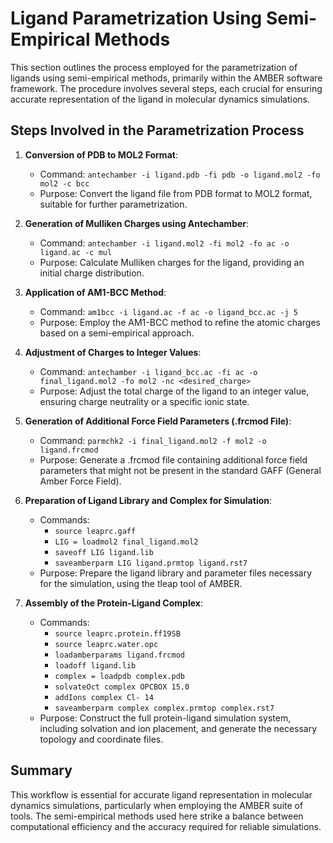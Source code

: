 # Ligand Parametrization Using Semi-Empirical Methods

This section outlines the process employed for the parametrization of ligands using semi-empirical methods, primarily within the AMBER software framework. The procedure involves several steps, each crucial for ensuring accurate representation of the ligand in molecular dynamics simulations.

## Steps Involved in the Parametrization Process

1. **Conversion of PDB to MOL2 Format**: 
   - Command: `antechamber -i ligand.pdb -fi pdb -o ligand.mol2 -fo mol2 -c bcc`
   - Purpose: Convert the ligand file from PDB format to MOL2 format, suitable for further parametrization.

2. **Generation of Mulliken Charges using Antechamber**: 
   - Command: `antechamber -i ligand.mol2 -fi mol2 -fo ac -o ligand.ac -c mul`
   - Purpose: Calculate Mulliken charges for the ligand, providing an initial charge distribution.

3. **Application of AM1-BCC Method**: 
   - Command: `am1bcc -i ligand.ac -f ac -o ligand_bcc.ac -j 5`
   - Purpose: Employ the AM1-BCC method to refine the atomic charges based on a semi-empirical approach.

4. **Adjustment of Charges to Integer Values**: 
   - Command: `antechamber -i ligand_bcc.ac -fi ac -o final_ligand.mol2 -fo mol2 -nc <desired_charge>`
   - Purpose: Adjust the total charge of the ligand to an integer value, ensuring charge neutrality or a specific ionic state.

5. **Generation of Additional Force Field Parameters (.frcmod File)**: 
   - Command: `parmchk2 -i final_ligand.mol2 -f mol2 -o ligand.frcmod`
   - Purpose: Generate a .frcmod file containing additional force field parameters that might not be present in the standard GAFF (General Amber Force Field).

6. **Preparation of Ligand Library and Complex for Simulation**: 
   - Commands: 
     - `source leaprc.gaff`
     - `LIG = loadmol2 final_ligand.mol2`
     - `saveoff LIG ligand.lib`
     - `saveamberparm LIG ligand.prmtop ligand.rst7`
   - Purpose: Prepare the ligand library and parameter files necessary for the simulation, using the tleap tool of AMBER.

7. **Assembly of the Protein-Ligand Complex**: 
   - Commands: 
     - `source leaprc.protein.ff19SB`
     - `source leaprc.water.opc`
     - `loadamberparams ligand.frcmod`
     - `loadoff ligand.lib`
     - `complex = loadpdb complex.pdb`
     - `solvateOct complex OPCBOX 15.0`
     - `addIons complex Cl- 14`
     - `saveamberparm complex complex.prmtop complex.rst7`
   - Purpose: Construct the full protein-ligand simulation system, including solvation and ion placement, and generate the necessary topology and coordinate files.

## Summary

This workflow is essential for accurate ligand representation in molecular dynamics simulations, particularly when employing the AMBER suite of tools. The semi-empirical methods used here strike a balance between computational efficiency and the accuracy required for reliable simulations.
